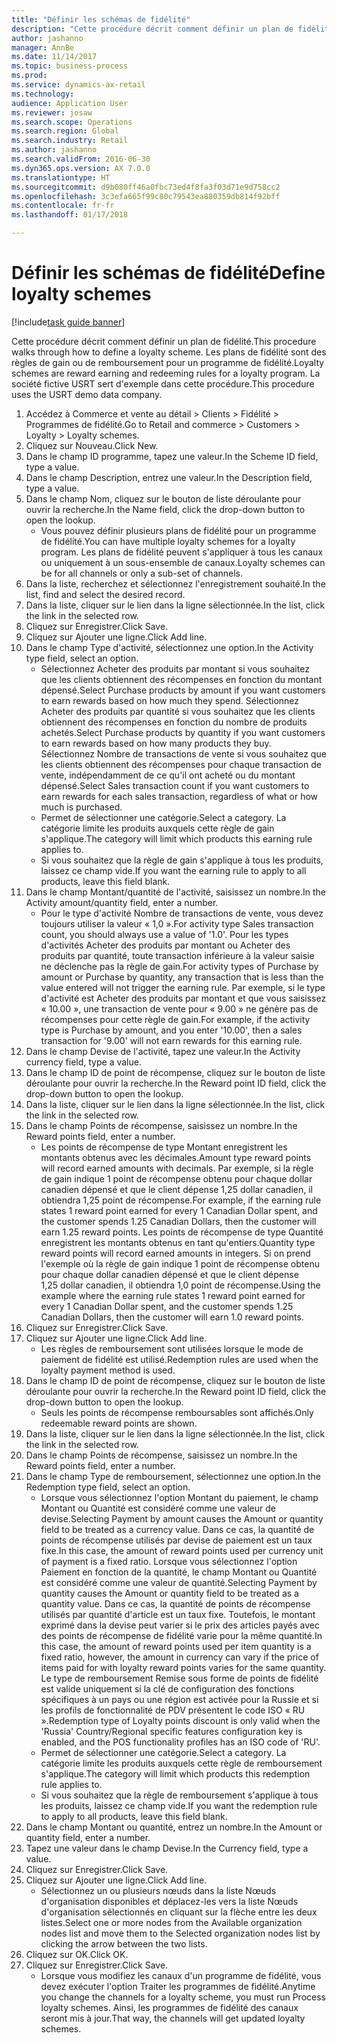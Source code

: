 ```yaml
--- 
title: "Définir les schémas de fidélité"
description: "Cette procédure décrit comment définir un plan de fidélité."
author: jashanno
manager: AnnBe
ms.date: 11/14/2017
ms.topic: business-process
ms.prod: 
ms.service: dynamics-ax-retail
ms.technology: 
audience: Application User
ms.reviewer: josaw
ms.search.scope: Operations
ms.search.region: Global
ms.search.industry: Retail
ms.author: jashanno
ms.search.validFrom: 2016-06-30
ms.dyn365.ops.version: AX 7.0.0
ms.translationtype: HT
ms.sourcegitcommit: d9b080ff46a0fbc73ed4f8fa3f03d71e9d758cc2
ms.openlocfilehash: 3c3efa665f99c80c79543ea880359db814f92bff
ms.contentlocale: fr-fr
ms.lasthandoff: 01/17/2018

---
```


# <a name="define-loyalty-schemes"></a><span data-ttu-id="44e11-103">Définir les schémas de fidélité</span><span class="sxs-lookup"><span data-stu-id="44e11-103">Define loyalty schemes</span></span>

[!include[task guide banner](../includes/task-guide-banner.md)]

<span data-ttu-id="44e11-104">Cette procédure décrit comment définir un plan de fidélité.</span><span class="sxs-lookup"><span data-stu-id="44e11-104">This procedure walks through how to define a loyalty scheme.</span></span> <span data-ttu-id="44e11-105">Les plans de fidélité sont des règles de gain ou de remboursement pour un programme de fidélité.</span><span class="sxs-lookup"><span data-stu-id="44e11-105">Loyalty schemes are reward earning and redeeming rules for a loyalty program.</span></span> <span data-ttu-id="44e11-106">La société fictive USRT sert d'exemple dans cette procédure.</span><span class="sxs-lookup"><span data-stu-id="44e11-106">This procedure uses the USRT demo data company.</span></span>

1. <span data-ttu-id="44e11-107">Accédez à Commerce et vente au détail > Clients > Fidélité > Programmes de fidélité.</span><span class="sxs-lookup"><span data-stu-id="44e11-107">Go to Retail and commerce > Customers > Loyalty > Loyalty schemes.</span></span>
2. <span data-ttu-id="44e11-108">Cliquez sur Nouveau.</span><span class="sxs-lookup"><span data-stu-id="44e11-108">Click New.</span></span>
3. <span data-ttu-id="44e11-109">Dans le champ ID programme, tapez une valeur.</span><span class="sxs-lookup"><span data-stu-id="44e11-109">In the Scheme ID field, type a value.</span></span>
4. <span data-ttu-id="44e11-110">Dans le champ Description, entrez une valeur.</span><span class="sxs-lookup"><span data-stu-id="44e11-110">In the Description field, type a value.</span></span>
5. <span data-ttu-id="44e11-111">Dans le champ Nom, cliquez sur le bouton de liste déroulante pour ouvrir la recherche.</span><span class="sxs-lookup"><span data-stu-id="44e11-111">In the Name field, click the drop-down button to open the lookup.</span></span>
    * <span data-ttu-id="44e11-112">Vous pouvez définir plusieurs plans de fidélité pour un programme de fidélité.</span><span class="sxs-lookup"><span data-stu-id="44e11-112">You can have multiple loyalty schemes for a loyalty program.</span></span> <span data-ttu-id="44e11-113">Les plans de fidélité peuvent s'appliquer à tous les canaux ou uniquement à un sous-ensemble de canaux.</span><span class="sxs-lookup"><span data-stu-id="44e11-113">Loyalty schemes can be for all channels or only a sub-set of channels.</span></span>  
6. <span data-ttu-id="44e11-114">Dans la liste, recherchez et sélectionnez l'enregistrement souhaité.</span><span class="sxs-lookup"><span data-stu-id="44e11-114">In the list, find and select the desired record.</span></span>
7. <span data-ttu-id="44e11-115">Dans la liste, cliquer sur le lien dans la ligne sélectionnée.</span><span class="sxs-lookup"><span data-stu-id="44e11-115">In the list, click the link in the selected row.</span></span>
8. <span data-ttu-id="44e11-116">Cliquez sur Enregistrer.</span><span class="sxs-lookup"><span data-stu-id="44e11-116">Click Save.</span></span>
9. <span data-ttu-id="44e11-117">Cliquez sur Ajouter une ligne.</span><span class="sxs-lookup"><span data-stu-id="44e11-117">Click Add line.</span></span>
10. <span data-ttu-id="44e11-118">Dans le champ Type d'activité, sélectionnez une option.</span><span class="sxs-lookup"><span data-stu-id="44e11-118">In the Activity type field, select an option.</span></span>
    * <span data-ttu-id="44e11-119">Sélectionnez Acheter des produits par montant si vous souhaitez que les clients obtiennent des récompenses en fonction du montant dépensé.</span><span class="sxs-lookup"><span data-stu-id="44e11-119">Select Purchase products by amount if you want customers to earn rewards based on how much they spend.</span></span> <span data-ttu-id="44e11-120">Sélectionnez Acheter des produits par quantité si vous souhaitez que les clients obtiennent des récompenses en fonction du nombre de produits achetés.</span><span class="sxs-lookup"><span data-stu-id="44e11-120">Select Purchase products by quantity if you want customers to earn rewards based on how many products they buy.</span></span>  <span data-ttu-id="44e11-121">Sélectionnez Nombre de transactions de vente si vous souhaitez que les clients obtiennent des récompenses pour chaque transaction de vente, indépendamment de ce qu'il ont acheté ou du montant dépensé.</span><span class="sxs-lookup"><span data-stu-id="44e11-121">Select Sales transaction count if you want customers to earn rewards for each sales transaction, regardless of what or how much is purchased.</span></span>  
    * <span data-ttu-id="44e11-122">Permet de sélectionner une catégorie.</span><span class="sxs-lookup"><span data-stu-id="44e11-122">Select a category.</span></span> <span data-ttu-id="44e11-123">La catégorie limite les produits auxquels cette règle de gain s'applique.</span><span class="sxs-lookup"><span data-stu-id="44e11-123">The category will limit which products this earning rule applies to.</span></span>  
    * <span data-ttu-id="44e11-124">Si vous souhaitez que la règle de gain s'applique à tous les produits, laissez ce champ vide.</span><span class="sxs-lookup"><span data-stu-id="44e11-124">If you want the earning rule to apply to all products, leave this field blank.</span></span>  
11. <span data-ttu-id="44e11-125">Dans le champ Montant/quantité de l'activité, saisissez un nombre.</span><span class="sxs-lookup"><span data-stu-id="44e11-125">In the Activity amount/quantity field, enter a number.</span></span>
    *  <span data-ttu-id="44e11-126">Pour le type d'activité Nombre de transactions de vente, vous devez toujours utiliser la valeur « 1,0 ».</span><span class="sxs-lookup"><span data-stu-id="44e11-126">For activity type Sales transaction count, you should always use a value of '1.0'.</span></span> <span data-ttu-id="44e11-127">Pour les types d'activités Acheter des produits par montant ou Acheter des produits par quantité, toute transaction inférieure à la valeur saisie ne déclenche pas la règle de gain.</span><span class="sxs-lookup"><span data-stu-id="44e11-127">For activity types of Purchase by amount or Purchase by quantity, any transaction that is less than the value entered will not trigger the earning rule.</span></span> <span data-ttu-id="44e11-128">Par exemple, si le type d'activité est Acheter des produits par montant et que vous saisissez « 10.00 », une transaction de vente pour « 9.00 » ne génère pas de récompenses pour cette règle de gain.</span><span class="sxs-lookup"><span data-stu-id="44e11-128">For example, if the activity type is Purchase by amount, and you enter '10.00', then a sales transaction for '9.00' will not earn rewards for this earning rule.</span></span>  
12. <span data-ttu-id="44e11-129">Dans le champ Devise de l'activité, tapez une valeur.</span><span class="sxs-lookup"><span data-stu-id="44e11-129">In the Activity currency field, type a value.</span></span>
13. <span data-ttu-id="44e11-130">Dans le champ ID de point de récompense, cliquez sur le bouton de liste déroulante pour ouvrir la recherche.</span><span class="sxs-lookup"><span data-stu-id="44e11-130">In the Reward point ID field, click the drop-down button to open the lookup.</span></span>
14. <span data-ttu-id="44e11-131">Dans la liste, cliquer sur le lien dans la ligne sélectionnée.</span><span class="sxs-lookup"><span data-stu-id="44e11-131">In the list, click the link in the selected row.</span></span>
15. <span data-ttu-id="44e11-132">Dans le champ Points de récompense, saisissez un nombre.</span><span class="sxs-lookup"><span data-stu-id="44e11-132">In the Reward points field, enter a number.</span></span>
    * <span data-ttu-id="44e11-133">Les points de récompense de type Montant enregistrent les montants obtenus avec les décimales.</span><span class="sxs-lookup"><span data-stu-id="44e11-133">Amount type reward points will record earned amounts with decimals.</span></span> <span data-ttu-id="44e11-134">Par exemple, si la règle de gain indique 1 point de récompense obtenu pour chaque dollar canadien dépensé et que le client dépense 1,25 dollar canadien, il obtiendra 1,25 point de récompense.</span><span class="sxs-lookup"><span data-stu-id="44e11-134">For example, if the earning rule states 1 reward point earned for every 1 Canadian Dollar spent, and the customer spends 1.25 Canadian Dollars, then the customer will earn 1.25 reward points.</span></span> <span data-ttu-id="44e11-135">Les points de récompense de type Quantité enregistrent les montants obtenus en tant qu'entiers.</span><span class="sxs-lookup"><span data-stu-id="44e11-135">Quantity type reward points will record earned amounts in integers.</span></span> <span data-ttu-id="44e11-136">Si on prend l'exemple où la règle de gain indique 1 point de récompense obtenu pour chaque dollar canadien dépensé et que le client dépense 1,25 dollar canadien, il obtiendra 1,0 point de récompense.</span><span class="sxs-lookup"><span data-stu-id="44e11-136">Using the example where the earning rule states 1 reward point earned for every 1 Canadian Dollar spent, and the customer spends 1.25 Canadian Dollars, then the customer will earn 1.0 reward points.</span></span>  
16. <span data-ttu-id="44e11-137">Cliquez sur Enregistrer.</span><span class="sxs-lookup"><span data-stu-id="44e11-137">Click Save.</span></span>
17. <span data-ttu-id="44e11-138">Cliquez sur Ajouter une ligne.</span><span class="sxs-lookup"><span data-stu-id="44e11-138">Click Add line.</span></span>
    * <span data-ttu-id="44e11-139">Les règles de remboursement sont utilisées lorsque le mode de paiement de fidélité est utilisé.</span><span class="sxs-lookup"><span data-stu-id="44e11-139">Redemption rules are used when the loyalty payment method is used.</span></span>  
18. <span data-ttu-id="44e11-140">Dans le champ ID de point de récompense, cliquez sur le bouton de liste déroulante pour ouvrir la recherche.</span><span class="sxs-lookup"><span data-stu-id="44e11-140">In the Reward point ID field, click the drop-down button to open the lookup.</span></span>
    * <span data-ttu-id="44e11-141">Seuls les points de récompense remboursables sont affichés.</span><span class="sxs-lookup"><span data-stu-id="44e11-141">Only redeemable reward points are shown.</span></span>  
19. <span data-ttu-id="44e11-142">Dans la liste, cliquer sur le lien dans la ligne sélectionnée.</span><span class="sxs-lookup"><span data-stu-id="44e11-142">In the list, click the link in the selected row.</span></span>
20. <span data-ttu-id="44e11-143">Dans le champ Points de récompense, saisissez un nombre.</span><span class="sxs-lookup"><span data-stu-id="44e11-143">In the Reward points field, enter a number.</span></span>
21. <span data-ttu-id="44e11-144">Dans le champ Type de remboursement, sélectionnez une option.</span><span class="sxs-lookup"><span data-stu-id="44e11-144">In the Redemption type field, select an option.</span></span>
    * <span data-ttu-id="44e11-145">Lorsque vous sélectionnez l'option Montant du paiement, le champ Montant ou Quantité est considéré comme une valeur de devise.</span><span class="sxs-lookup"><span data-stu-id="44e11-145">Selecting Payment by amount causes the Amount or quantity field to be treated as a currency value.</span></span> <span data-ttu-id="44e11-146">Dans ce cas, la quantité de points de récompense utilisés par devise de paiement est un taux fixe.</span><span class="sxs-lookup"><span data-stu-id="44e11-146">In this case, the amount of reward points used per currency unit of payment is a fixed ratio.</span></span> <span data-ttu-id="44e11-147">Lorsque vous sélectionnez l'option Paiement en fonction de la quantité, le champ Montant ou Quantité est considéré comme une valeur de quantité.</span><span class="sxs-lookup"><span data-stu-id="44e11-147">Selecting Payment by quantity causes the Amount or quantity field to be treated as a quantity value.</span></span> <span data-ttu-id="44e11-148">Dans ce cas, la quantité de points de récompense utilisés par quantité d'article est un taux fixe. Toutefois, le montant exprimé dans la devise peut varier si le prix des articles payés avec des points de récompense de fidélité varie pour la même quantité.</span><span class="sxs-lookup"><span data-stu-id="44e11-148">In this case, the amount of reward points used per item quantity is a fixed ratio, however, the amount in currency can vary if the price of items paid for with loyalty reward points varies for the same quantity.</span></span> <span data-ttu-id="44e11-149">Le type de remboursement Remise sous forme de points de fidélité est valide uniquement si la clé de configuration des fonctions spécifiques à un pays ou une région est activée pour la Russie et si les profils de fonctionnalité de PDV présentent le code ISO « RU ».</span><span class="sxs-lookup"><span data-stu-id="44e11-149">Redemption type of Loyalty points discount is only valid when the 'Russia' Country/Regional specific features configuration key is enabled, and the POS functionality profiles has an ISO code of 'RU'.</span></span>  
    * <span data-ttu-id="44e11-150">Permet de sélectionner une catégorie.</span><span class="sxs-lookup"><span data-stu-id="44e11-150">Select a category.</span></span> <span data-ttu-id="44e11-151">La catégorie limite les produits auxquels cette règle de remboursement s'applique.</span><span class="sxs-lookup"><span data-stu-id="44e11-151">The category will limit which products this redemption rule applies to.</span></span>  
    * <span data-ttu-id="44e11-152">Si vous souhaitez que la règle de remboursement s'applique à tous les produits, laissez ce champ vide.</span><span class="sxs-lookup"><span data-stu-id="44e11-152">If you want the redemption rule to apply to all products, leave this field blank.</span></span>  
22. <span data-ttu-id="44e11-153">Dans le champ Montant ou quantité, entrez un nombre.</span><span class="sxs-lookup"><span data-stu-id="44e11-153">In the Amount or quantity field, enter a number.</span></span>
23. <span data-ttu-id="44e11-154">Tapez une valeur dans le champ Devise.</span><span class="sxs-lookup"><span data-stu-id="44e11-154">In the Currency field, type a value.</span></span>
24. <span data-ttu-id="44e11-155">Cliquez sur Enregistrer.</span><span class="sxs-lookup"><span data-stu-id="44e11-155">Click Save.</span></span>
25. <span data-ttu-id="44e11-156">Cliquez sur Ajouter une ligne.</span><span class="sxs-lookup"><span data-stu-id="44e11-156">Click Add line.</span></span>
    * <span data-ttu-id="44e11-157">Sélectionnez un ou plusieurs nœuds dans la liste Nœuds d'organisation disponibles et déplacez-les vers la liste Nœuds d'organisation sélectionnés en cliquant sur la flèche entre les deux listes.</span><span class="sxs-lookup"><span data-stu-id="44e11-157">Select one or more nodes from the Available organization nodes list and move them to the Selected organization nodes list by clicking the arrow between the two lists.</span></span>  
26. <span data-ttu-id="44e11-158">Cliquez sur OK.</span><span class="sxs-lookup"><span data-stu-id="44e11-158">Click OK.</span></span>
27. <span data-ttu-id="44e11-159">Cliquez sur Enregistrer.</span><span class="sxs-lookup"><span data-stu-id="44e11-159">Click Save.</span></span>
    * <span data-ttu-id="44e11-160">Lorsque vous modifiez les canaux d'un programme de fidélité, vous devez exécuter l'option Traiter les programmes de fidélité.</span><span class="sxs-lookup"><span data-stu-id="44e11-160">Anytime you change the channels for a loyalty scheme, you must run Process loyalty schemes.</span></span> <span data-ttu-id="44e11-161">Ainsi, les programmes de fidélité des canaux seront mis à jour.</span><span class="sxs-lookup"><span data-stu-id="44e11-161">That way, the channels will get updated loyalty schemes.</span></span>  


